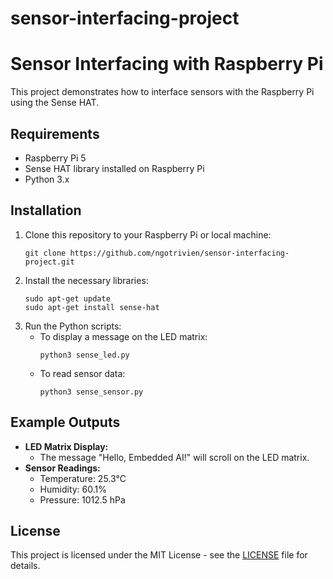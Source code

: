 # sensor-interfacing-project
# Sensor Interfacing with Raspberry Pi

This project demonstrates how to interface sensors with the Raspberry Pi using the Sense HAT.

## Requirements
- Raspberry Pi 5
- Sense HAT library installed on Raspberry Pi
- Python 3.x

## Installation
1. Clone this repository to your Raspberry Pi or local machine:
   ```
   git clone https://github.com/ngotrivien/sensor-interfacing-project.git
   ```
2. Install the necessary libraries:
   ```
   sudo apt-get update
   sudo apt-get install sense-hat
   ```
3. Run the Python scripts:
   - To display a message on the LED matrix:
     ```
     python3 sense_led.py
     ```
   - To read sensor data:
     ```
     python3 sense_sensor.py
     ```

## Example Outputs
- **LED Matrix Display:**
  - The message "Hello, Embedded AI!" will scroll on the LED matrix.
- **Sensor Readings:**
  - Temperature: 25.3°C
  - Humidity: 60.1%
  - Pressure: 1012.5 hPa

## License
This project is licensed under the MIT License - see the [LICENSE](LICENSE) file for details.
